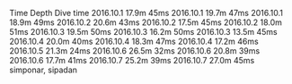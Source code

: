 Time         Depth         Dive time
2016.10.1    17.9m         45ms
2016.10.1    19.7m         47ms
2016.10.1    18.9m         49ms
2016.10.2    20.6m         43ms
2016.10.2    17.5m         45ms
2016.10.2    18.0m         51ms
2016.10.3    19.5m         50ms
2016.10.3    16.2m         50ms
2016.10.3    13.5m         45ms
2016.10.4    20.0m         40ms
2016.10.4    18.3m         47ms
2016.10.4    17.2m         46ms
2016.10.5    21.3m         24ms
2016.10.6    26.5m         32ms
2016.10.6    20.8m         39ms
2016.10.6    17.7m         41ms
2016.10.7    25.2m         39ms
2016.10.7    27.0m         45ms
simponar, sipadan
